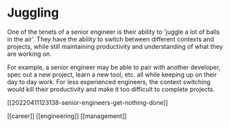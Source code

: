 # Juggling

One of the tenets of a senior engineer is their ability to 'juggle a lot of balls in the air'. They have the ability to switch between different contexts and projects, while still maintaining productivity and understanding of what they are working on.

For example, a senior engineer may be able to pair with another developer, spec out a new project, learn a new tool, etc. all while keeping up on their day to day work. For less experienced engineers, the context switching would kill their productivity and make it too difficult to complete projects.

[[20220411123138-senior-engineers-get-nothing-done]]

[[career]]
[[engineering]]
[[management]]
